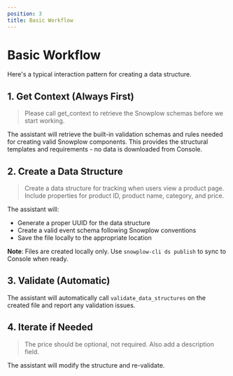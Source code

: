 ```yaml
---
position: 3
title: Basic Workflow
---
```


# Basic Workflow

Here's a typical interaction pattern for creating a data structure.

## 1. Get Context (Always First)

> Please call get_context to retrieve the Snowplow schemas before we start working.

The assistant will retrieve the built-in validation schemas and rules needed for creating valid Snowplow components. This provides the structural templates and requirements - no data is downloaded from Console.

## 2. Create a Data Structure

> Create a data structure for tracking when users view a product page. Include properties for product ID, product name, category, and price.

The assistant will:
- Generate a proper UUID for the data structure
- Create a valid event schema following Snowplow conventions
- Save the file locally to the appropriate location

**Note**: Files are created locally only. Use `snowplow-cli ds publish` to sync
to Console when ready.

## 3. Validate (Automatic)

The assistant will automatically call `validate_data_structures` on the created
file and report any validation issues.

## 4. Iterate if Needed

> The price should be optional, not required. Also add a description field.

The assistant will modify the structure and re-validate.
